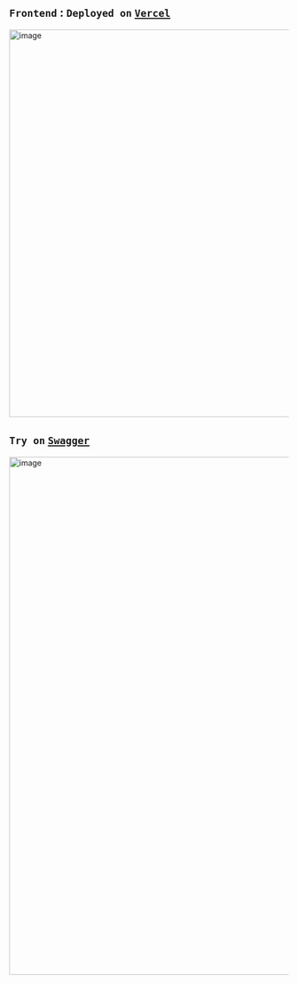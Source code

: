 ## `Frontend` : `Deployed on` [`Vercel`](https://www.imvickykumar999.online/)
<img width="1291" height="698" alt="image" src="https://github.com/user-attachments/assets/99c6b282-20ee-409b-9041-a27da30ab6fd" />

## `Try on` [`Swagger`](https://app.swaggerhub.com/apis/imvickykumar999/portfolio-api-collection/1.0.0)
<img width="1520" height="933" alt="image" src="https://github.com/user-attachments/assets/5780e557-9dc3-4454-a28b-64167120a606" />
